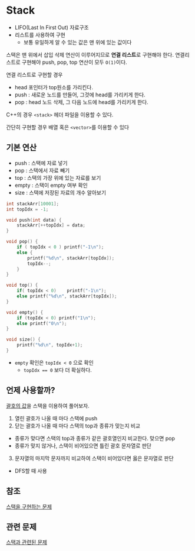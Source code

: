 # Stack

- LIFO(Last In First Out) 자료구조
- 리스트를 사용하여 구현
  - 보통 유일하게 알 수 있는 값은 맨 위에 있는 값이다

스택은 맨 위에서 삽입 삭제 연산이 이루어지므로 **연결 리스트**로 구현해야 한다. 
연결리스트로 구현해야 push, pop, top 연산이 모두 `O(1)`이다.

연결 리스트로 구현할 경우 

- head 포인터가 top원소를 가리킨다.
- push : 새로운 노드를 만들어, 그것에 head를 가리키게 한다.
- pop : head 노드 삭제, 그 다음 노드에 head를 가리키게 한다.

C++의 경우 `<stack>` 헤더 파일을 이용할 수 있다.

간단히 구현할 경우 배열 혹은 `<vector>`를 이용할 수 있다

## 기본 연산

- push : 스택에 자료 넣기
- pop  : 스택에서 자료 빼기
- top  : 스택의 가장 위에 있는 자료를 보기
- empty : 스택이 empty 여부 확인
- size : 스택에 저장된 자료의 개수 알아보기


```C
int stackArr[10001];
int topIdx = -1;

void push(int data) {
    stackArr[++topIdx] = data;
}

void pop() {
    if ( topIdx < 0 ) printf("-1\n");
    else {
        printf("%d\n", stackArr[topIdx]);
        topIdx--;
    }
}

void top() {
    if( topIdx < 0)    printf("-1\n");
    else printf("%d\n", stackArr[topIdx]);
}

void empty() {
    if (topIdx < 0) printf("1\n");
    else printf("0\n");
}

void size() {
    printf("%d\n", topIdx+1);
}
```

- `empty` 확인은 `topIdx < 0` 으로 확인
  - `topIdx == 0` 보다 더 확실하다.

## 언제 사용할까?

[괄호의 값](https://www.acmicpc.net/problem/2504)을 스택을 이용하여 풀어보자.

1. 열린 괄호가 나올 때 마다 스택에 push
2. 닫는 괄호가 나올 때 마다 스택의 top과 종류가 맞는지 비교
  - 종류가 맞다면 스택의 top과 종류가 같은 괄호열인지 비교한다. 맞으면 pop
  - 종류가 맞지 않거나, 스택이 비어있으면 틀린 괄호 문자열로 판단
3. 문자열의 마지막 문자까지 비교하여 스택이 비어있다면 옳은 문자열로 판단

- DFS할 때 사용

## 참조
[스택을 구현하는 문제](https://www.acmicpc.net/problem/10828)

## 관련 문제

[스택과 관련된 문제](https://www.acmicpc.net/problem/tag/%EC%8A%A4%ED%83%9D)